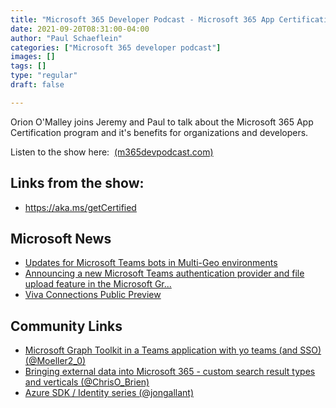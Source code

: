 ```yaml
---
title: "Microsoft 365 Developer Podcast - Microsoft 365 App Certification with Orion O\'Malley"
date: 2021-09-20T08:31:00-04:00
author: "Paul Schaeflein"
categories: ["Microsoft 365 developer podcast"]
images: []
tags: []
type: "regular"
draft: false

---
```


Orion O'Malley joins Jeremy and Paul to talk about the Microsoft 365
App Certification program and it's benefits for organizations and
developers.

Listen to the show here: 
[(m365devpodcast.com)](https://www.m365devpodcast.com/e/)
## Links from the show: 

-   <https://aka.ms/getCertified>

## Microsoft News 

-   [Updates for Microsoft Teams bots in Multi-Geo
    environments](https://developer.microsoft.com/en-us/graph/blogs/updates-for-microsoft-teams-bots-in-multi-geo-environments/?WT.mc_id=M365-MVP-4025164)
-   [Announcing a new Microsoft Teams authentication provider and file
    upload feature in the Microsoft
    Gr\...](https://developer.microsoft.com/en-us/graph/blogs/announcing-a-new-microsoft-teams-authentication-provider-and-file-upload-feature-in-the-microsoft-graph-toolkit/?WT.mc_id=M365-MVP-4025164)
-   [Viva Connections Public
    Preview](https://techcommunity.microsoft.com/t5/microsoft-viva-blog/viva-connections-public-preview/ba-p/2730869?WT.mc_id=M365-MVP-4025164)

## Community Links 

-   [Microsoft Graph Toolkit in a Teams application with yo teams (and
    SSO)
    (\@Moeller2_0)](https://mmsharepoint.wordpress.com/2021/09/01/microsoft-graph-toolkit-in-a-teams-application-with-yo-teams-and-sso/)
-   [Bringing external data into Microsoft 365 - custom search result
    types and verticals
    (\@ChrisO_Brien)](https://www.sharepointnutsandbolts.com/2021/09/Microsoft-365-custom-search-vertical-result-type.html)
-   [Azure SDK / Identity series
    (\@jongallant)](https://blog.jongallant.com/tags/azure-identity/)
